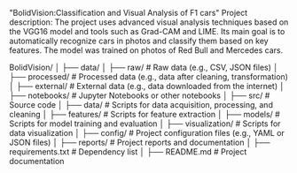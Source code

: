 "BolidVision:Classification and Visual Analysis of F1 cars"
Project description: The project uses advanced visual analysis techniques based on the VGG16 model and tools such as Grad-CAM and LIME. 
Its main goal is to automatically recognize cars in photos and classify them based on key features.
The model was trained on photos of Red Bull and Mercedes cars.

BolidVision/
│
├── data/
│   ├── raw/            # Raw data (e.g., CSV, JSON files)
│   ├── processed/      # Processed data (e.g., data after cleaning, transformation)
│   ├── external/       # External data (e.g., data downloaded from the internet)
│
├── notebooks/           # Jupyter Notebooks or other notebooks
│
├── src/                 # Source code
│   ├── data/            # Scripts for data acquisition, processing, and cleaning
│   ├── features/        # Scripts for feature extraction
│   ├── models/          # Scripts for model training and evaluation
│   ├── visualization/   # Scripts for data visualization
│
├── config/               # Project configuration files (e.g., YAML or JSON files)
│
├── reports/              # Project reports and documentation
│
├── requirements.txt      # Dependency list
│
├── README.md             # Project documentation
